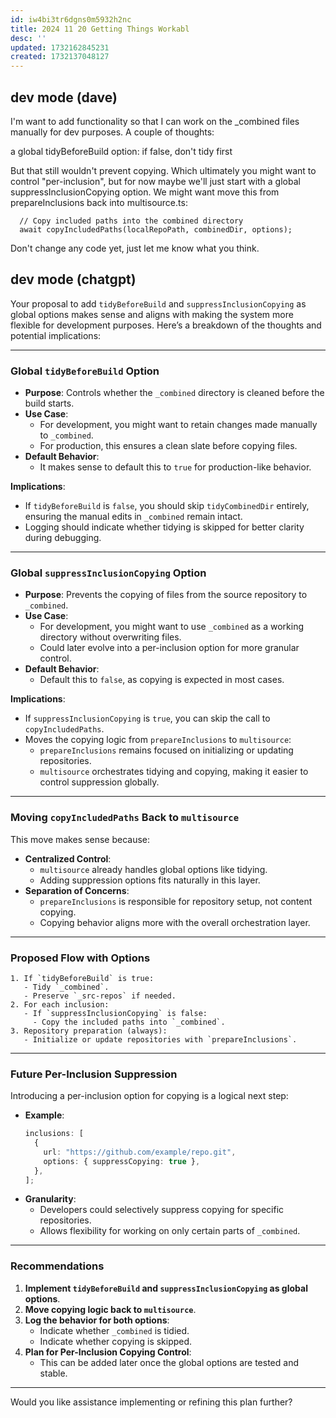 ```yaml
---
id: iw4bi3tr6dgns0m5932h2nc
title: 2024 11 20 Getting Things Workabl
desc: ''
updated: 1732162845231
created: 1732137048127
---
```


## dev mode (dave)

I'm want to add functionality so that I can work on the _combined files manually for dev purposes. A couple of thoughts:

a global tidyBeforeBuild option: if false, don't tidy first

But that still wouldn't prevent copying. Which ultimately you might want to control "per-inclusion", but for now maybe we'll just start with a global suppressInclusionCopying option. We might want move this from prepareInclusions back into multisource.ts:

      // Copy included paths into the combined directory
      await copyIncludedPaths(localRepoPath, combinedDir, options);

Don't change any code yet, just let me know what you think.


## dev mode (chatgpt)

Your proposal to add `tidyBeforeBuild` and `suppressInclusionCopying` as global options makes sense and aligns with making the system more flexible for development purposes. Here’s a breakdown of the thoughts and potential implications:

---

### Global `tidyBeforeBuild` Option

- **Purpose**: Controls whether the `_combined` directory is cleaned before the build starts.
- **Use Case**: 
  - For development, you might want to retain changes made manually to `_combined`.
  - For production, this ensures a clean slate before copying files.
- **Default Behavior**: 
  - It makes sense to default this to `true` for production-like behavior.

**Implications**:
- If `tidyBeforeBuild` is `false`, you should skip `tidyCombinedDir` entirely, ensuring the manual edits in `_combined` remain intact.
- Logging should indicate whether tidying is skipped for better clarity during debugging.

---

### Global `suppressInclusionCopying` Option

- **Purpose**: Prevents the copying of files from the source repository to `_combined`.
- **Use Case**:
  - For development, you might want to use `_combined` as a working directory without overwriting files.
  - Could later evolve into a per-inclusion option for more granular control.
- **Default Behavior**:
  - Default this to `false`, as copying is expected in most cases.

**Implications**:
- If `suppressInclusionCopying` is `true`, you can skip the call to `copyIncludedPaths`.
- Moves the copying logic from `prepareInclusions` to `multisource`:
  - `prepareInclusions` remains focused on initializing or updating repositories.
  - `multisource` orchestrates tidying and copying, making it easier to control suppression globally.

---

### Moving `copyIncludedPaths` Back to `multisource`

This move makes sense because:
- **Centralized Control**: 
  - `multisource` already handles global options like tidying.
  - Adding suppression options fits naturally in this layer.
- **Separation of Concerns**: 
  - `prepareInclusions` is responsible for repository setup, not content copying.
  - Copying behavior aligns more with the overall orchestration layer.

---

### Proposed Flow with Options

```plaintext
1. If `tidyBeforeBuild` is true:
   - Tidy `_combined`.
   - Preserve `_src-repos` if needed.
2. For each inclusion:
   - If `suppressInclusionCopying` is false:
     - Copy the included paths into `_combined`.
3. Repository preparation (always):
   - Initialize or update repositories with `prepareInclusions`.
```

---

### Future Per-Inclusion Suppression

Introducing a per-inclusion option for copying is a logical next step:
- **Example**:
  ```typescript
  inclusions: [
    {
      url: "https://github.com/example/repo.git",
      options: { suppressCopying: true },
    },
  ];
  ```
- **Granularity**:
  - Developers could selectively suppress copying for specific repositories.
  - Allows flexibility for working on only certain parts of `_combined`.

---

### Recommendations

1. **Implement `tidyBeforeBuild` and `suppressInclusionCopying` as global options**.
2. **Move copying logic back to `multisource`**.
3. **Log the behavior for both options**:
   - Indicate whether `_combined` is tidied.
   - Indicate whether copying is skipped.
4. **Plan for Per-Inclusion Copying Control**:
   - This can be added later once the global options are tested and stable.

---

Would you like assistance implementing or refining this plan further?

